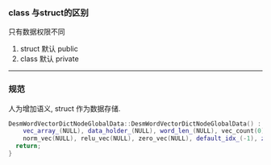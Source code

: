 ### class 与struct的区别
只有数据权限不同
1. struct 默认 public
2. class 默认 private

---

### 规范
人为增加语义, struct 作为数据存储.

```cxx
DesmWordVectorDictNodeGlobalData::DesmWordVectorDictNodeGlobalData() :
    vec_array_(NULL), data_holder_(NULL), word_len_(NULL), vec_count(0), vec_size(0),
    norm_vec(NULL), relu_vec(NULL), zero_vec(NULL), default_idx_(-1), zero_idx_(-1) {
  return;
}

```
